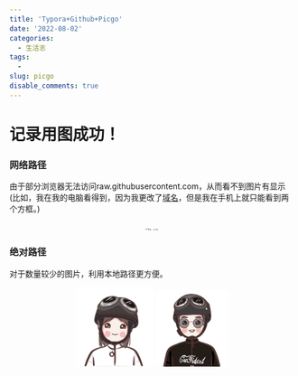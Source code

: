 ```yaml
---
title: 'Typora+Github+Picgo'
date: '2022-08-02'
categories:
  - 生活志
tags:
  - 
slug: picgo
disable_comments: true
---
```

#  记录用图成功！

### 网络路径
由于部分浏览器无法访问raw.githubusercontent.com，从而看不到图片有显示(比如，我在我的电脑看得到，因为我更改了[域名](https://blog.csdn.net/weixin_44293949/article/details/121863559)，但是我在手机上就只能看到两个方框。)
<p style="text-align: center;">
	<img src="https://raw.githubusercontent.com/Tang-Jay/imag/main/202208031714162.jpeg" alt="Tang" style="zoom:20%;" />
	<img src="https://raw.githubusercontent.com/Tang-Jay/imag/main/202208031714158.jpeg" alt="Lung" style="zoom:17%;" />
</p>



### 绝对路径

对于数量较少的图片，利用本地路径更方便。
<p style="text-align: center;">
	<img src="/images/Tang.jpeg" alt="WechatIMG435" style="zoom:20%;" />
	<img src="/images/Lung.jpeg" alt="WechatIMG436" style="zoom:17%;" />
</p>